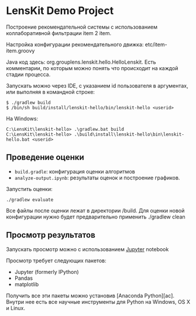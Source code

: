 # LensKit Demo Project

Построение рекомендательной системы с использованием коллаборативной фильтрации item 2 item.

Настройка конфигурации рекомендательного движка: etc/item-item.groovy

Java код здесь: org.grouplens.lenskit.hello.HelloLenskit. Есть комментарии, по которым можно понять что происходит на каждой стадии процесса.

Запускать можно через IDE, с указанием id пользователя в аргументах, или выполняя в командной строке:

	$ ./gradlew build
	$ /bin/sh build/install/lenskit-hello/bin/lenskit-hello <userid>

На Windows:

	C:\LensKit\lenskit-hello> .\gradlew.bat build
	C:\LensKit\lenskit-hello> .\build\install\lenskit-hello\bin\lenskit-hello.bat <userid>
    
## Проведение оценки

-   `build.gradle`: конфигурация оценки алгоритмов
-   `analyze-output.ipynb`: результаты оценок и построение графиков.
  
Запустить оценки:

    ./gradlew evaluate

Все файлы после оценки лежат в директории /build.
Для оценки новой конфигурации нужно будет предварительно применить ./gradlew clean

## Просмотр результатов

Запускать просмотр можно с использованием [Jupyter](http://jupyter.org/) notebook

Просмотр требует следующих пакетов:

- Jupyter (formerly IPython)
- Pandas
- matplotlib

Получить все эти пакеты можно установив [Anaconda Python][ac].  Внутри нее есть все научные инструменты для Python на Windows, OS X и Linux.